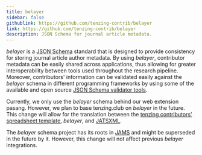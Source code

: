 ```yaml
---
title: belayer
sidebar: false
githublink: https://github.com/tenzing-contrib/belayer
link: https://github.com/tenzing-contrib/belayer
description: JSON Schema for journal article metadata.
---
```


_belayer_ is a [JSON Schema](https://json-schema.org/) standard that is designed to provide consistency for storing journal article author metadata. By using _belayer_, contributor metadata can be easily shared across applications, thus allowing for greater interoperability between tools used throughout the research pipeline. Moreover, contributors' information can be validated easily against the _belayer_ schema in different programming frameworks by using some of the available and open source [JSON Schema validator tools](https://json-schema.org/implementations).

Currently, we only use the _belayer_ schema behind our web extension pasang. However, we plan to base tenzing.club on _belayer_ in the future. This change will allow for the translation between the [tenzing contributors' spreadsheet template](https://docs.google.com/spreadsheets/d/1Gl0cwqN_nTsdFH9yhSvi9NypBfDCEhViGq4A3MnBrG8/edit#gid=0), _belayer_, and [JATSXML](https://jats.nlm.nih.gov/).

The _belayer_ schema project has its roots in [JAMS](https://github.com/jam-schema/jams) and might be superseded in the future by it. However, this change will not affect previous _belayer_ integrations.
 